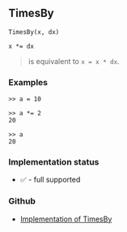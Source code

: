 ## TimesBy

```
TimesBy(x, dx)

x *= dx
```

> is equivalent to `x = x * dx`.

### Examples

```   
>> a = 10

>> a *= 2   
20    
 
>> a    
20    
```






### Implementation status

* &#x2705; - full supported

### Github

* [Implementation of TimesBy](https://github.com/axkr/symja_android_library/blob/master/symja_android_library/matheclipse-core/src/main/java/org/matheclipse/core/builtin/Arithmetic.java#L7046) 

